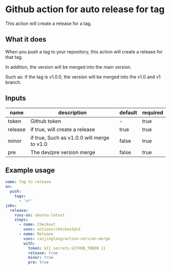 # Github action for auto release for tag

This action will create a release for a tag.

## What it does

When you push a tag to your repository, this action will create a release for that tag.

In addition, the version will be merged into the main version.

Such as: if the tag is v1.0.0, the version will be merged into the v1.0 and v1 branch.

## Inputs

| name    | description                                | default | required |
| ------- | ------------------------------------------ | ------- | -------- |
| token   | Github token                               | -       | true     |
| release | if true, will create a release             | true    | true     |
| minor   | if true, Such as v1.0.0 will merge to v1.0 | false   | true     |
| pre     | The dev/pre version merge                  | false   | true     |

## Example usage

```yaml
name: Tag to release
on:
  push:
    tags:
      - 'v*'
jobs:
  release:
    runs-on: ubuntu-latest
    steps:
      - name: Checkout
        uses: actions/checkout@v2
      - name: Release
        uses: caijinglong/action-version-merge
        with:
          token: ${{ secrets.GITHUB_TOKEN }}
          release: true
          minor: true
          pre: true
```
